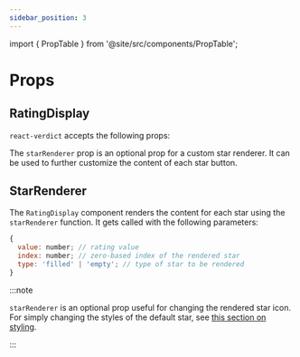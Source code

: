 ```yaml
---
sidebar_position: 3
---
```


import { PropTable } from '@site/src/components/PropTable';

# Props

## RatingDisplay

`react-verdict` accepts the following props:

<PropTable name="RatingDisplay" />

The `starRenderer` prop is an optional prop for a custom star renderer. It can be used to further customize the content of each star button.

## StarRenderer

The `RatingDisplay` component renders the content for each star using the `starRenderer` function. It gets called with the following parameters:

```js static
{
  value: number; // rating value
  index: number; // zero-based index of the rendered star
  type: 'filled' | 'empty'; // type of star to be rendered
}
```

:::note

`starRenderer` is an optional prop useful for changing the rendered star icon. For simply changing the styles of the default star, see [this section on styling](styling).

:::

<!-- <PropTable name="defaultStarRenderer" /> -->
